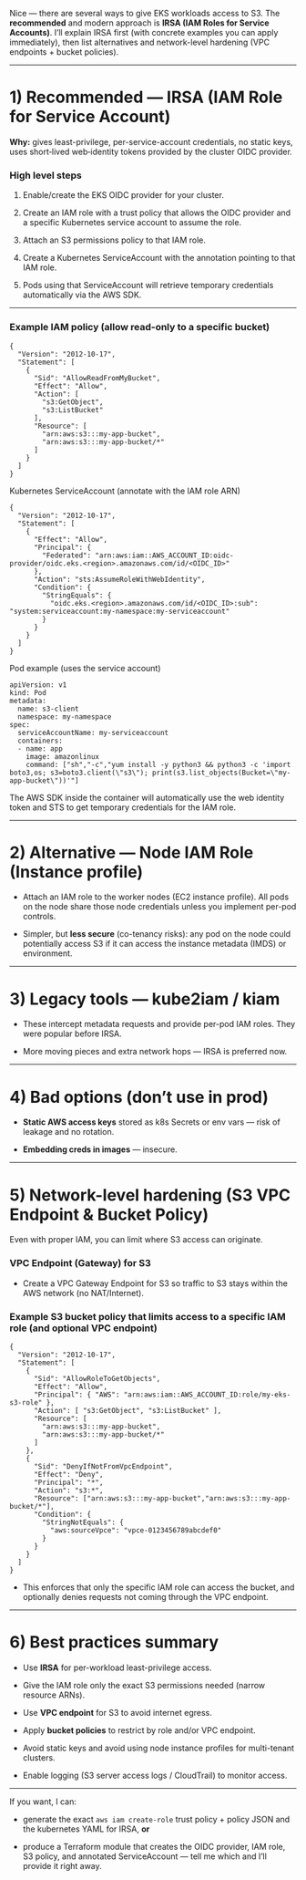 Nice — there are several ways to give EKS workloads access to S3. The **recommended** and modern approach is **IRSA (IAM Roles for Service Accounts)**. I’ll explain IRSA first (with concrete examples you can apply immediately), then list alternatives and network-level hardening (VPC endpoints + bucket policies).

---

# 1) Recommended — **IRSA (IAM Role for Service Account)**

**Why:** gives least-privilege, per-service-account credentials, no static keys, uses short‑lived web‑identity tokens provided by the cluster OIDC provider.

### High level steps

1. Enable/create the EKS OIDC provider for your cluster.
    
2. Create an IAM role with a trust policy that allows the OIDC provider and a specific Kubernetes service account to assume the role.
    
3. Attach an S3 permissions policy to that IAM role.
    
4. Create a Kubernetes ServiceAccount with the annotation pointing to that IAM role.
    
5. Pods using that ServiceAccount will retrieve temporary credentials automatically via the AWS SDK.
    

---

### Example IAM policy (allow read-only to a specific bucket)

```
{
  "Version": "2012-10-17",
  "Statement": [
    {
      "Sid": "AllowReadFromMyBucket",
      "Effect": "Allow",
      "Action": [
        "s3:GetObject",
        "s3:ListBucket"
      ],
      "Resource": [
        "arn:aws:s3:::my-app-bucket",
        "arn:aws:s3:::my-app-bucket/*"
      ]
    }
  ]
}
```

Kubernetes ServiceAccount (annotate with the IAM role ARN)
```
{
  "Version": "2012-10-17",
  "Statement": [
    {
      "Effect": "Allow",
      "Principal": {
        "Federated": "arn:aws:iam::AWS_ACCOUNT_ID:oidc-provider/oidc.eks.<region>.amazonaws.com/id/<OIDC_ID>"
      },
      "Action": "sts:AssumeRoleWithWebIdentity",
      "Condition": {
        "StringEquals": {
          "oidc.eks.<region>.amazonaws.com/id/<OIDC_ID>:sub": "system:serviceaccount:my-namespace:my-serviceaccount"
        }
      }
    }
  ]
}
```

Pod example (uses the service account)
```
apiVersion: v1
kind: Pod
metadata:
  name: s3-client
  namespace: my-namespace
spec:
  serviceAccountName: my-serviceaccount
  containers:
  - name: app
    image: amazonlinux
    command: ["sh","-c","yum install -y python3 && python3 -c 'import boto3,os; s3=boto3.client(\"s3\"); print(s3.list_objects(Bucket=\"my-app-bucket\"))'"]
```

The AWS SDK inside the container will automatically use the web identity token and STS to get temporary credentials for the IAM role.

---

# 2) Alternative — **Node IAM Role (Instance profile)**

- Attach an IAM role to the worker nodes (EC2 instance profile). All pods on the node share those node credentials unless you implement per-pod controls.
    
- Simpler, but **less secure** (co-tenancy risks): any pod on the node could potentially access S3 if it can access the instance metadata (IMDS) or environment.
    

---

# 3) Legacy tools — **kube2iam / kiam**

- These intercept metadata requests and provide per-pod IAM roles. They were popular before IRSA.
    
- More moving pieces and extra network hops — IRSA is preferred now.
    

---

# 4) Bad options (don’t use in prod)

- **Static AWS access keys** stored as k8s Secrets or env vars — risk of leakage and no rotation.
    
- **Embedding creds in images** — insecure.
    

---

# 5) Network-level hardening (S3 VPC Endpoint & Bucket Policy)

Even with proper IAM, you can limit where S3 access can originate.

### VPC Endpoint (Gateway) for S3

- Create a VPC Gateway Endpoint for S3 so traffic to S3 stays within the AWS network (no NAT/Internet).
    

### Example S3 bucket policy that limits access to a specific IAM role (and optional VPC endpoint)

```
{
  "Version": "2012-10-17",
  "Statement": [
    {
      "Sid": "AllowRoleToGetObjects",
      "Effect": "Allow",
      "Principal": { "AWS": "arn:aws:iam::AWS_ACCOUNT_ID:role/my-eks-s3-role" },
      "Action": [ "s3:GetObject", "s3:ListBucket" ],
      "Resource": [
        "arn:aws:s3:::my-app-bucket",
        "arn:aws:s3:::my-app-bucket/*"
      ]
    },
    {
      "Sid": "DenyIfNotFromVpcEndpoint",
      "Effect": "Deny",
      "Principal": "*",
      "Action": "s3:*",
      "Resource": ["arn:aws:s3:::my-app-bucket","arn:aws:s3:::my-app-bucket/*"],
      "Condition": {
        "StringNotEquals": {
          "aws:sourceVpce": "vpce-0123456789abcdef0"
        }
      }
    }
  ]
}
```

- This enforces that only the specific IAM role can access the bucket, and optionally denies requests not coming through the VPC endpoint.
    

---

# 6) Best practices summary

- Use **IRSA** for per-workload least-privilege access.
    
- Give the IAM role only the exact S3 permissions needed (narrow resource ARNs).
    
- Use **VPC endpoint** for S3 to avoid internet egress.
    
- Apply **bucket policies** to restrict by role and/or VPC endpoint.
    
- Avoid static keys and avoid using node instance profiles for multi-tenant clusters.
    
- Enable logging (S3 server access logs / CloudTrail) to monitor access.
    

---

If you want, I can:

- generate the exact `aws iam create-role` trust policy + policy JSON and the kubernetes YAML for IRSA, **or**
    
- produce a Terraform module that creates the OIDC provider, IAM role, S3 policy, and annotated ServiceAccount — tell me which and I’ll provide it right away.
